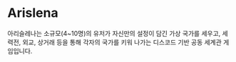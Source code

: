 # Arislena
아리슬레나는 소규모(4~10명)의 유저가 자신만의 설정이 담긴 가상 국가를 세우고, 세력전, 외교, 상거래 등을 통해 각자의 국가를 키워 나가는 디스코드 기반 공동 세계관 게임입니다.

